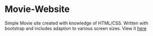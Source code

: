 # Movie-Website
Simple Movie site created with knowledge of HTML/CSS. Written with bootstrap and includes adaption to various screen sizes.
View it [here](https://arthurshk.github.io/Movie-Website/) 
